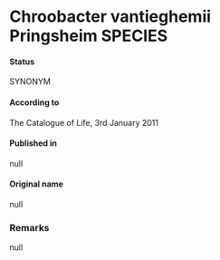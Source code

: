 Chroobacter vantieghemii Pringsheim SPECIES
=======

#### Status
SYNONYM

#### According to
The Catalogue of Life, 3rd January 2011

#### Published in
null

#### Original name
null

### Remarks
null